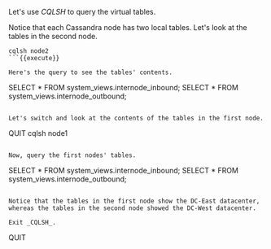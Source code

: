 Let's use _CQLSH_ to query the virtual tables.

Notice that each Cassandra node has two local tables.
Let's look at the tables in the second node.

```
cqlsh node2
```{{execute}}

Here's the query to see the tables' contents.

```
SELECT * FROM system_views.internode_inbound;
SELECT * FROM system_views.internode_outbound;
```{{execute}}

Let's switch and look at the contents of the tables in the first node.

```
QUIT
cqlsh node1
```{{execute}}

Now, query the first nodes' tables.
```
SELECT * FROM system_views.internode_inbound;
SELECT * FROM system_views.internode_outbound;
```{{execute}}

Notice that the tables in the first node show the DC-East datacenter, whereas the tables in the second node showed the DC-West datacenter.

Exit _CQLSH_.

```
QUIT
```{{execute}}
